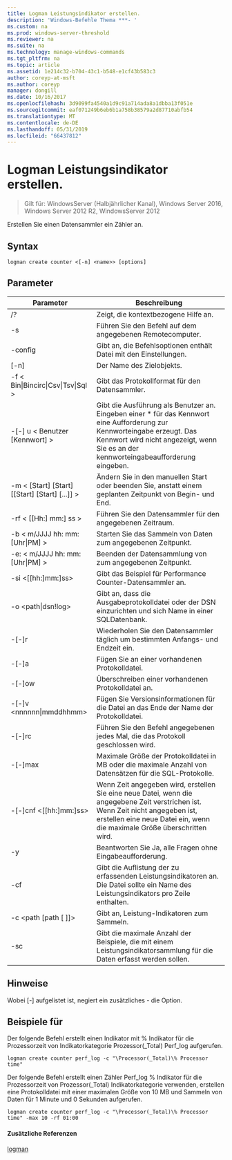 ```yaml
---
title: Logman Leistungsindikator erstellen.
description: 'Windows-Befehle Thema ***- '
ms.custom: na
ms.prod: windows-server-threshold
ms.reviewer: na
ms.suite: na
ms.technology: manage-windows-commands
ms.tgt_pltfrm: na
ms.topic: article
ms.assetid: 1e214c32-b704-43c1-b548-e1cf43b583c3
author: coreyp-at-msft
ms.author: coreyp
manager: dongill
ms.date: 10/16/2017
ms.openlocfilehash: 3d9099fa4540a1d9c91a714ada8a1dbba13f051e
ms.sourcegitcommit: eaf071249b6eb6b1a758b38579a2d87710abfb54
ms.translationtype: MT
ms.contentlocale: de-DE
ms.lasthandoff: 05/31/2019
ms.locfileid: "66437812"
---
```

# <a name="logman-create-counter"></a>Logman Leistungsindikator erstellen.

>Gilt für: WindowsServer (Halbjährlicher Kanal), Windows Server 2016, Windows Server 2012 R2, WindowsServer 2012

Erstellen Sie einen Datensammler ein Zähler an.  

## <a name="syntax"></a>Syntax  
```  
logman create counter <[-n] <name>> [options]  
```  
## <a name="parameters"></a>Parameter  

|                    Parameter                     |                                                                               Beschreibung                                                                               |
|--------------------------------------------------|-------------------------------------------------------------------------------------------------------------------------------------------------------------------------|
|                        /?                        |                                                                    Zeigt, die kontextbezogene Hilfe an.                                                                     |
|                -s <computer name>                |                                                          Führen Sie den Befehl auf dem angegebenen Remotecomputer.                                                          |
|                 -config <value>                  |                                                         Gibt an, die Befehlsoptionen enthält Datei mit den Einstellungen.                                                         |
|                   [-n] <name>                    |                                                                       Der Name des Zielobjekts.                                                                        |
| -f < Bin&#124;Bincirc&#124;Csv&#124;Tsv&#124;Sql > |                                                            Gibt das Protokollformat für den Datensammler.                                                             |
|             -[-] u < Benutzer [Kennwort] >              | Gibt die Ausführung als Benutzer an. Eingeben einer \* für das Kennwort eine Aufforderung zur Kennworteingabe erzeugt. Das Kennwort wird nicht angezeigt, wenn Sie es an der kennworteingabeaufforderung eingeben. |
|    -m < [Start] [Start] [[Start] [Start] [...]] >    |                                                Ändern Sie in den manuellen Start oder beenden Sie, anstatt einem geplanten Zeitpunkt von Begin- und End.                                                 |
|                -rf < [[Hh:] mm:] ss >                |                                                        Führen Sie den Datensammler für den angegebenen Zeitraum.                                                         |
|        -b < m/JJJJ hh: mm: [Uhr&#124;PM] >         |                                                              Starten Sie das Sammeln von Daten zum angegebenen Zeitpunkt.                                                               |
|        -e: < m/JJJJ hh: mm: [Uhr&#124;PM] >         |                                                               Beenden der Datensammlung von zum angegebenen Zeitpunkt.                                                                |
|                -si <[[hh:]mm:]ss>                |                                                 Gibt das Beispiel für Performance Counter-Datensammler an.                                                  |
|              -o <path&#124;dsn!log>              |                                              Gibt an, dass die Ausgabeprotokolldatei oder der DSN einzurichten und sich Name in einer SQL­Datenbank.                                               |
|                      -[-]r                       |                                                  Wiederholen Sie den Datensammler täglich um bestimmten Anfangs- und Endzeit ein.                                                  |
|                      -[-]a                       |                                                                     Fügen Sie an einer vorhandenen Protokolldatei.                                                                     |
|                      -[-]ow                      |                                                                     Überschreiben einer vorhandenen Protokolldatei an.                                                                     |
|           -[-]v <nnnnnn&#124;mmddhhmm>           |                                                   Fügen Sie Versionsinformationen für die Datei an das Ende der Name der Protokolldatei.                                                   |
|                  -[-]rc <task>                   |                                                         Führen Sie den Befehl angegebenen jedes Mal, die das Protokoll geschlossen wird.                                                          |
|                 -[-]max <value>                  |                                                 Maximale Größe der Protokolldatei in MB oder die maximale Anzahl von Datensätzen für die SQL-Protokolle.                                                  |
|              -[-]cnf <[[hh:]mm:]ss>              |     Wenn Zeit angegeben wird, erstellen Sie eine neue Datei, wenn die angegebene Zeit verstrichen ist. Wenn Zeit nicht angegeben ist, erstellen eine neue Datei ein, wenn die maximale Größe überschritten wird.     |
|                        -y                        |                                                             Beantworten Sie Ja, alle Fragen ohne Eingabeaufforderung.                                                              |
|                  -cf <filename>                  |                       Gibt die Auflistung der zu erfassenden Leistungsindikatoren an. Die Datei sollte ein Name des Leistungsindikators pro Zeile enthalten.                        |
|               -c <path [path [ ]]>               |                                                              Gibt an, Leistung-Indikatoren zum Sammeln.                                                               |
|                   -sc <value>                    |                                      Gibt die maximale Anzahl der Beispiele, die mit einem Leistungsindikatorsammlung für die Daten erfasst werden sollen.                                      |

## <a name="remarks"></a>Hinweise  
Wobei [-] aufgelistet ist, negiert ein zusätzliches - die Option.  
## <a name="BKMK_examples"></a>Beispiele für  
Der folgende Befehl erstellt einen Indikator mit % Indikator für die Prozessorzeit von Indikatorkategorie Prozessor(_Total) Perf_log aufgerufen.  
```  
logman create counter perf_log -c "\Processor(_Total)\% Processor time"  
```  
Der folgende Befehl erstellt einen Zähler Perf_log % Indikator für die Prozessorzeit von Prozessor(_Total) Indikatorkategorie verwenden, erstellen eine Protokolldatei mit einer maximalen Größe von 10 MB und Sammeln von Daten für 1 Minute und 0 Sekunden aufgerufen.  
```  
logman create counter perf_log -c "\Processor(_Total)\% Processor time" -max 10 -rf 01:00  
```  
#### <a name="additional-references"></a>Zusätzliche Referenzen  
[logman](logman.md)  
